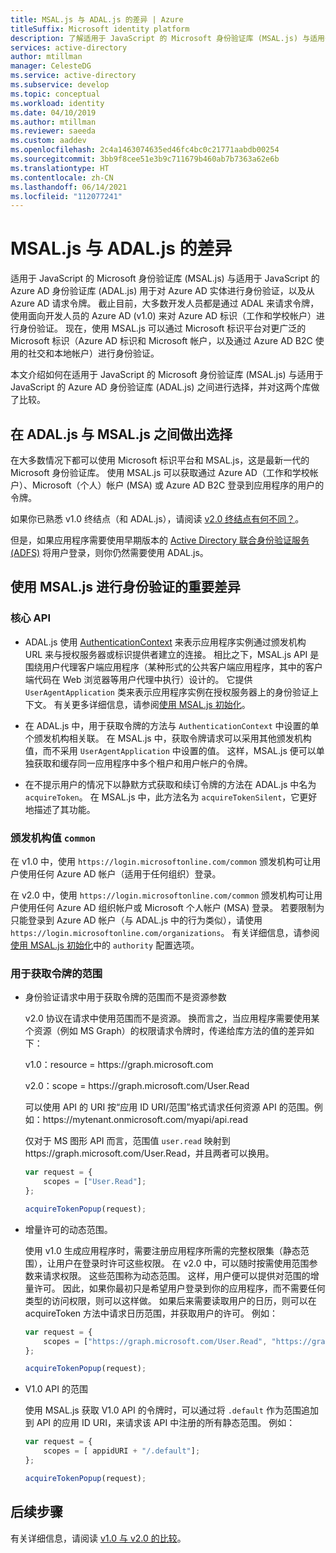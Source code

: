 ```yaml
---
title: MSAL.js 与 ADAL.js 的差异 | Azure
titleSuffix: Microsoft identity platform
description: 了解适用于 JavaScript 的 Microsoft 身份验证库 (MSAL.js) 与适用于 JavaScript 的 Azure AD 身份验证库 (ADAL.js) 之间的差异，以及如何在两者之间做出选择。
services: active-directory
author: mtillman
manager: CelesteDG
ms.service: active-directory
ms.subservice: develop
ms.topic: conceptual
ms.workload: identity
ms.date: 04/10/2019
ms.author: mtillman
ms.reviewer: saeeda
ms.custom: aaddev
ms.openlocfilehash: 2c4a1463074635ed46fc4bc0c21771aabdb00254
ms.sourcegitcommit: 3bb9f8cee51e3b9c711679b460ab7b7363a62e6b
ms.translationtype: HT
ms.contentlocale: zh-CN
ms.lasthandoff: 06/14/2021
ms.locfileid: "112077241"
---
```

# <a name="differences-between-msaljs-and-adaljs"></a>MSAL.js 与 ADAL.js 的差异

适用于 JavaScript 的 Microsoft 身份验证库 (MSAL.js) 与适用于 JavaScript 的 Azure AD 身份验证库 (ADAL.js) 用于对 Azure AD 实体进行身份验证，以及从 Azure AD 请求令牌。 截止目前，大多数开发人员都是通过 ADAL 来请求令牌，使用面向开发人员的 Azure AD (v1.0) 来对 Azure AD 标识（工作和学校帐户）进行身份验证。 现在，使用 MSAL.js 可以通过 Microsoft 标识平台对更广泛的 Microsoft 标识（Azure AD 标识和 Microsoft 帐户，以及通过 Azure AD B2C 使用的社交和本地帐户）进行身份验证。

本文介绍如何在适用于 JavaScript 的 Microsoft 身份验证库 (MSAL.js) 与适用于 JavaScript 的 Azure AD 身份验证库 (ADAL.js) 之间进行选择，并对这两个库做了比较。

## <a name="choosing-between-adaljs-and-msaljs"></a>在 ADAL.js 与 MSAL.js 之间做出选择

在大多数情况下都可以使用 Microsoft 标识平台和 MSAL.js，这是最新一代的 Microsoft 身份验证库。 使用 MSAL.js 可以获取通过 Azure AD（工作和学校帐户）、Microsoft（个人）帐户 (MSA) 或 Azure AD B2C 登录到应用程序的用户的令牌。

如果你已熟悉 v1.0 终结点（和 ADAL.js），请阅读 [v2.0 终结点有何不同？](../azuread-dev/azure-ad-endpoint-comparison.md)。

但是，如果应用程序需要使用早期版本的 [Active Directory 联合身份验证服务 (ADFS)](/windows-server/identity/active-directory-federation-services) 将用户登录，则你仍然需要使用 ADAL.js。

## <a name="key-differences-in-authentication-with-msaljs"></a>使用 MSAL.js 进行身份验证的重要差异

### <a name="core-api"></a>核心 API

* ADAL.js 使用 [AuthenticationContext](https://github.com/AzureAD/azure-activedirectory-library-for-js/wiki/Config-authentication-context#authenticationcontext) 来表示应用程序实例通过颁发机构 URL 来与授权服务器或标识提供者建立的连接。 相比之下，MSAL.js API 是围绕用户代理客户端应用程序（某种形式的公共客户端应用程序，其中的客户端代码在 Web 浏览器等用户代理中执行）设计的。 它提供 `UserAgentApplication` 类来表示应用程序实例在授权服务器上的身份验证上下文。 有关更多详细信息，请参阅[使用 MSAL.js 初始化](msal-js-initializing-client-applications.md)。

* 在 ADAL.js 中，用于获取令牌的方法与 `AuthenticationContext` 中设置的单个颁发机构相关联。 在 MSAL.js 中，获取令牌请求可以采用其他颁发机构值，而不采用 `UserAgentApplication` 中设置的值。 这样，MSAL.js 便可以单独获取和缓存同一应用程序中多个租户和用户帐户的令牌。

* 在不提示用户的情况下以静默方式获取和续订令牌的方法在 ADAL.js 中名为 `acquireToken`。 在 MSAL.js 中，此方法名为 `acquireTokenSilent`，它更好地描述了其功能。

### <a name="authority-value-common"></a>颁发机构值 `common`

在 v1.0 中，使用 `https://login.microsoftonline.com/common` 颁发机构可让用户使用任何 Azure AD 帐户（适用于任何组织）登录。

在 v2.0 中，使用 `https://login.microsoftonline.com/common` 颁发机构可让用户使用任何 Azure AD 组织帐户或 Microsoft 个人帐户 (MSA) 登录。 若要限制为只能登录到 Azure AD 帐户（与 ADAL.js 中的行为类似），请使用 `https://login.microsoftonline.com/organizations`。 有关详细信息，请参阅[使用 MSAL.js 初始化](msal-js-initializing-client-applications.md)中的 `authority` 配置选项。

### <a name="scopes-for-acquiring-tokens"></a>用于获取令牌的范围
* 身份验证请求中用于获取令牌的范围而不是资源参数

    v2.0 协议在请求中使用范围而不是资源。 换而言之，当应用程序需要使用某个资源（例如 MS Graph）的权限请求令牌时，传递给库方法的值的差异如下：

    v1.0：resource = https\://graph.microsoft.com

    v2.0：scope = https\://graph.microsoft.com/User.Read

    可以使用 API 的 URI 按“应用 ID URI/范围”格式请求任何资源 API 的范围。例如：https:\//mytenant.onmicrosoft.com/myapi/api.read

    仅对于 MS 图形 API 而言，范围值 `user.read` 映射到 https:\//graph.microsoft.com/User.Read，并且两者可以换用。

    ```javascript
    var request = {
        scopes = ["User.Read"];
    };

    acquireTokenPopup(request);   
    ```

* 增量许可的动态范围。

    使用 v1.0 生成应用程序时，需要注册应用程序所需的完整权限集（静态范围），让用户在登录时许可这些权限。 在 v2.0 中，可以随时按需使用范围参数来请求权限。 这些范围称为动态范围。 这样，用户便可以提供对范围的增量许可。 因此，如果你最初只是希望用户登录到你的应用程序，而不需要任何类型的访问权限，则可以这样做。 如果后来需要读取用户的日历，则可以在 acquireToken 方法中请求日历范围，并获取用户的许可。 例如：

    ```javascript
    var request = {
        scopes = ["https://graph.microsoft.com/User.Read", "https://graph.microsoft.com/Calendar.Read"];
    };

    acquireTokenPopup(request);   
    ```

* V1.0 API 的范围

    使用 MSAL.js 获取 V1.0 API 的令牌时，可以通过将 `.default` 作为范围追加到 API 的应用 ID URI，来请求该 API 中注册的所有静态范围。 例如：

    ```javascript
    var request = {
        scopes = [ appidURI + "/.default"];
    };

    acquireTokenPopup(request);
    ```

## <a name="next-steps"></a>后续步骤
有关详细信息，请阅读 [v1.0 与 v2.0 的比较](../azuread-dev/azure-ad-endpoint-comparison.md)。
